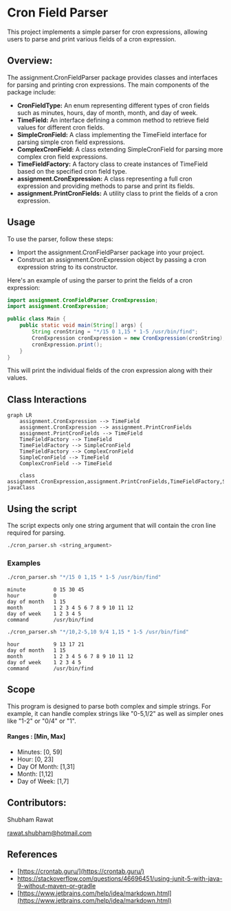 # Cron Field Parser
This project implements a simple parser for cron expressions, allowing users to parse and print various fields of a cron expression.

## Overview:

The assignment.CronFieldParser package provides classes and interfaces for parsing and printing cron expressions. The
main components of the package include:

- **CronFieldType:** An enum representing different types of cron fields such as minutes, hours, day of month, month,
  and day of week.
- **TimeField:** An interface defining a common method to retrieve field values for different cron fields.
- **SimpleCronField:** A class implementing the TimeField interface for parsing simple cron field expressions.
- **ComplexCronField:** A class extending SimpleCronField for parsing more complex cron field expressions.
- **TimeFieldFactory:** A factory class to create instances of TimeField based on the specified cron field type.
- **assignment.CronExpression:** A class representing a full cron expression and providing methods to parse and print
  its fields.
- **assignment.PrintCronFields:** A utility class to print the fields of a cron expression.

## Usage

To use the parser, follow these steps:

- Import the assignment.CronFieldParser package into your project.
- Construct an assignment.CronExpression object by passing a cron expression string to its constructor.

Here's an example of using the parser to print the fields of a cron expression:

```java
import assignment.CronFieldParser.CronExpression;
import assignment.CronExpression;

public class Main {
    public static void main(String[] args) {
        String cronString = "*/15 0 1,15 * 1-5 /usr/bin/find";
        CronExpression cronExpression = new CronExpression(cronString);
        cronExpression.print();
    }
}
```

This will print the individual fields of the cron expression along with their values.

## Class Interactions

```mermaid
graph LR
    assignment.CronExpression --> TimeField
    assignment.CronExpression --> assignment.PrintCronFields
    assignment.PrintCronFields --> TimeField
    TimeFieldFactory --> TimeField
    TimeFieldFactory --> SimpleCronField
    TimeFieldFactory --> ComplexCronField
    SimpleCronField --> TimeField
    ComplexCronField --> TimeField
    
    class assignment.CronExpression,assignment.PrintCronFields,TimeFieldFactory,SimpleCronField,ComplexCronField javaClass
```


## Using the script
The script expects only one string argument that will contain the cron line required for parsing.

```bash
./cron_parser.sh <string_argument>
```

### Examples
```bash
./cron_parser.sh "*/15 0 1,15 * 1-5 /usr/bin/find"
```
```
minute         0 15 30 45
hour           0
day of month   1 15
month          1 2 3 4 5 6 7 8 9 10 11 12
day of week    1 2 3 4 5
command        /usr/bin/find
```
```bash
./cron_parser.sh "*/10,2-5,10 9/4 1,15 * 1-5 /usr/bin/find"
```
```minute         0 2 3 4 5 10 20 30 40 50
hour           9 13 17 21
day of month   1 15
month          1 2 3 4 5 6 7 8 9 10 11 12
day of week    1 2 3 4 5
command        /usr/bin/find
```

## Scope

This program is designed to parse both complex and simple strings. For example, it can handle complex strings like "0-5,1/2" as well as simpler ones like "1-2" or "0/4" or "1".

#### Ranges : [Min, Max]
- Minutes: [0, 59]
- Hour: [0, 23]
- Day Of Month: [1,31]
- Month: [1,12]
- Day of Week: [1,7]

## Contributors:
Shubham Rawat

rawat.shubham@hotmail.com

## References
- [https://crontab.guru/](https://crontab.guru/)
- https://stackoverflow.com/questions/46696451/using-junit-5-with-java-9-without-maven-or-gradle
- [https://www.jetbrains.com/help/idea/markdown.html](https://www.jetbrains.com/help/idea/markdown.html)
